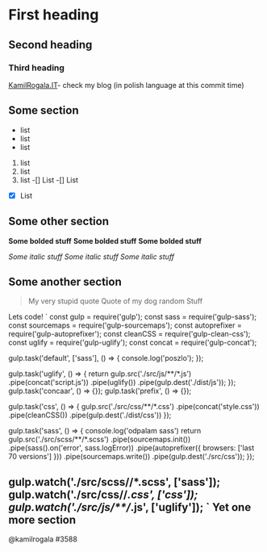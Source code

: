 # First heading
## Second heading
### Third heading
[KamilRogala.IT](https://kamilrogala.it)- check my blog (in polish language at this commit time)

Some section
--------------------------------------

- list
- list
- list
1. list
2. list
3. list
-[] List
-[] List
-[x] List

Some other section
--------------------------------------
**Some bolded stuff**
**Some bolded stuff**
**Some bolded stuff**

_Some italic stuff_
_Some italic stuff_
_Some italic stuff_

Some another section
--------------------------------------

> My very stupid quote
> Quote of my dog
> random Stuff

Lets code!
`
const gulp = require('gulp');
const sass = require('gulp-sass');
const sourcemaps = require('gulp-sourcemaps');
const autoprefixer = require('gulp-autoprefixer');
const cleanCSS = require('gulp-clean-css');
const uglify = require('gulp-uglify');
const concat = require('gulp-concat');

gulp.task('default', ['sass'], () => {
	console.log('poszlo');
});

gulp.task('uglify', () => {
	return gulp.src('./src/js/**/*.js')
	.pipe(concat('script.js'))
	.pipe(uglify())
	.pipe(gulp.dest('./dist/js'));
});
gulp.task('concaar', () => {});
gulp.task('prefix', () => {});

gulp.task('css', () => {
	gulp.src('./src/css/**/*.css')
		.pipe(concat('style.css'))
		.pipe(cleanCSS())
		.pipe(gulp.dest('./dist/css'))
});

gulp.task('sass', () => {
	console.log('odpalam sass')
	return gulp.src('./src/scss/**/*.scss')
		.pipe(sourcemaps.init())
		.pipe(sass().on('error', sass.logError))
		.pipe(autoprefixer({
			browsers: ['last 70 versions']
		}))
		.pipe(sourcemaps.write())
		.pipe(gulp.dest('./src/css'));
});

gulp.watch('./src/scss/**/*.scss', ['sass']);
gulp.watch('./src/css/**/*.css', ['css']);
gulp.watch('./src/js/**/*.js', ['uglify']);
`
Yet one more section
--------------------------------------

@kamilrogala
#3588 